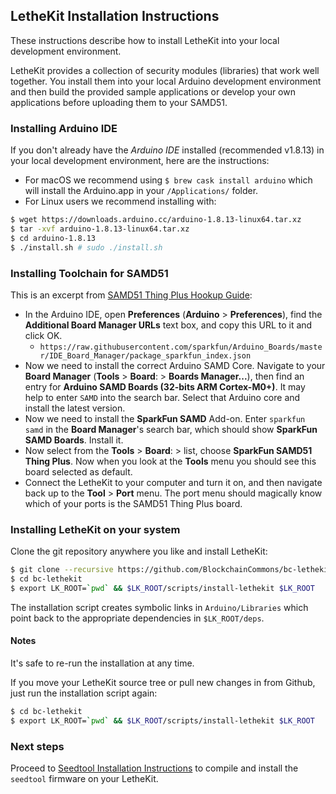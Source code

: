 ## LetheKit Installation Instructions

These instructions describe how to install LetheKit into your local
development environment.

LetheKit provides a collection of security modules (libraries) that
work well together. You install them into your local Arduino
development environment and then build the provided sample applications or
develop your own applications before uploading them to your SAMD51.


### Installing Arduino IDE

If you don't already have the *Arduino IDE* installed (recommended v1.8.13) in your local development environment, here are the instructions:

- For macOS we recommend using `$ brew cask install arduino` which will install the Arduino.app in your `/Applications/` folder.
- For Linux users we recommend installing with:
```bash
$ wget https://downloads.arduino.cc/arduino-1.8.13-linux64.tar.xz
$ tar -xvf arduino-1.8.13-linux64.tar.xz
$ cd arduino-1.8.13
$ ./install.sh # sudo ./install.sh
```

### Installing Toolchain for SAMD51

This is an excerpt from [SAMD51 Thing Plus Hookup Guide](https://learn.sparkfun.com/tutorials/samd51-thing-plus-hookup-guide/setting-up-the-arduino-ide):

- In the Arduino IDE, open **Preferences** (**Arduino** > **Preferences**), find the  **Additional Board Manager URLs** text box, and copy this  URL to it and click OK.
  -  `https://raw.githubusercontent.com/sparkfun/Arduino_Boards/master/IDE_Board_Manager/package_sparkfun_index.json`
- Now we need to install the correct Arduino SAMD Core. Navigate to your **Board Manager** (**Tools** > **Board**: > **Boards Manager...**), then find an entry for **Arduino SAMD Boards (32-bits ARM Cortex-M0+)**. It may help to enter `SAMD` into the search bar. Select that Arduino core and install the latest version.
- Now we need to install the **SparkFun SAMD** Add-on. Enter `sparkfun samd` in the **Board Manager**'s search bar, which should show **SparkFun SAMD Boards**. Install it.
- Now select from the **Tools** > **Board**: > list, choose **SparkFun SAMD51 Thing Plus**. Now when you look at the **Tools** menu you should see this board selected as default.
- Connect the LetheKit to your computer and turn it on, and then navigate back up to the **Tool** > **Port** menu. The port menu should magically know which of your ports is the SAMD51 Thing Plus board.

### Installing LetheKit on your system

Clone the git repository anywhere you like and install LetheKit:

```bash
$ git clone --recursive https://github.com/BlockchainCommons/bc-lethekit
$ cd bc-lethekit
$ export LK_ROOT=`pwd` && $LK_ROOT/scripts/install-lethekit $LK_ROOT
```

The installation script creates symbolic links in
`Arduino/Libraries` which point back to the appropriate
dependencies in `$LK_ROOT/deps`.

#### Notes

It's safe to re-run the installation at any time.

If you move your LetheKit source tree or pull new changes in from Github, just run the installation
script again:

```bash
$ cd bc-lethekit
$ export LK_ROOT=`pwd` && $LK_ROOT/scripts/install-lethekit $LK_ROOT
```

### Next steps

Proceed to [Seedtool Installation Instructions](../seedtool/doc/build.md) to compile and install the `seedtool` firmware on your LetheKit.

<!-- TODO
If you want to uninstall LetheKit use the installation script with
the `--uninstall` option:

    # Uninstall LetheKit
    # FIXME - implement this!
    $LK_ROOT/scripts/install-lethekit --uninstall $LK_ROOT $ARDUINO_ROOT

It's safe to move your Arduino sketchbook at any time; LetheKit
should remain installed.

If you upgrade LetheKit in the future use the `--upgrade` option to
the install script after upgrading LetheKit:

    # After upgrading LetheKit
    # FIXME - implement this!
    $LK_ROOT/scripts/install-lethekit --upgrade $LK_ROOT $ARDUINO_ROOT
-->
